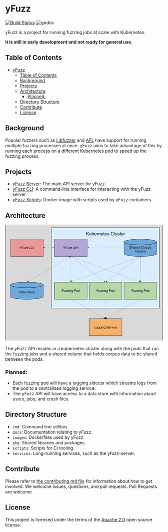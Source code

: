 # yFuzz

[![Build Status](https://travis-ci.org/yahoo/yfuzz.svg?branch=master)](https://travis-ci.org/yahoo/yfuzz) ![godoc](https://godoc.org/github.com/yahoo/yfuzz?status.svg)

yFuzz is a project for running fuzzing jobs at scale with Kubernetes.

**It is still in early development and not ready for general use.**

## Table of Contents

- [yFuzz](#yfuzz)
  - [Table of Contents](#table-of-contents)
  - [Background](#background)
  - [Projects](#projects)
  - [Architecture](#architecture)
    - [Planned:](#planned)
  - [Directory Structure](#directory-structure)
  - [Contribute](#contribute)
  - [License](#license)

## Background

Popular fuzzers such as [Libfuzzer](https://llvm.org/docs/LibFuzzer.html) and [AFL](http://lcamtuf.coredump.cx/afl/) have support for running multiple fuzzing processes at once. yFuzz aims to take advantage of this by running each process on a different Kubernetes pod to speed up the fuzzing process.

## Projects
* [yFuzz Server](services/yfuzz-server): The main API server for yFuzz.
* [yFuzz CLI](cmd/yfuzz-cli): A command-line interface for interacting with the yFuzz server.
* [yFuzz Scripts](images/yfuzz-scripts): Docker image with scripts used by yFuzz containers.

## Architecture
![Architecture Diagram](architecture.png)

The yFuzz API resides in a kubernetes cluster along with the pods that run the fuzzing jobs and a shared volume that holds corpus data to be shared between the pods.

### Planned:
* Each fuzzing pod will have a logging sidecar which streams logs from the pod to a centralized logging service.
* The yFuzz API will have access to a data store with information about users, jobs, and crash files.

## Directory Structure
* `cmd`: Command line utilities.
* `docs`: Documentation relating to yFuzz.
* `images`: Dockerfiles used by yFuzz.
* `pkg`: Shared libraries and packages.
* `scripts`: Scripts for CI tooling.
* `services`: Long-running services, such as the yfuzz-server.

## Contribute

Please refer to [the contributing.md file](CONTRIBUTING.md) for information about how to get involved. We welcome issues, questions, and pull requests. Pull Requests are welcome

## License
This project is licensed under the terms of the [Apache 2.0](LICENSE) open source license.
